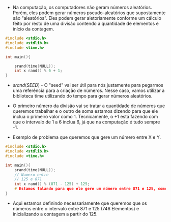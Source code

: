 - Na computação, os computadores não geram números aleatórios. Porém, eles podem gerar números pseudo-aleatórios que supostamente são "aleatórios". Eles podem gerar aletoriamente conforme um cálculo feito por resto de uma divisão contendo a quantidade de elementos e início da contagem.

```C
#include <stdio.h>
#include <stdlib.h>
#include <time.h>

int main(){

	srand(time(NULL));
	int x rand() % 6 + 1;
}
```

- $srand(SEED)$ - O "seed" vai ser útil para nós justamente para pegarmos uma referência para a criação de números. Nesse caso, vamos utilizar a biblioteca time utilizando do tempo para gerar números aleatórios.
- O primeiro número da divisão vai se tratar a quantidade de números que queremos trabalhar e o outro de soma estamos dizendo para que ele inclua o primeiro valor como 1. Tecnicamente, o +1 está fazendo com que o intervalo de 1 a 6 inclua 6, já que na computação é tudo sempre -1.

- Exemplo de problema que queremos que gere um número entre X e Y.

```C
#include <stdio.h>
#include <stdlib.h>
#include <time.h>

int main(){
	srand(time(NULL));
	// Numero entre 
	// 125 e 871
	int x rand() % (871 - 125) + 125;
	# Estamos falando para que ele gere um número entre 871 e 125, começando do 126.
}
```

- Aqui estamos definindo necessariamente que queremos que os números entre o intervalo entre $871$ e $125$ (746 Elementos) e inicializando a contagem a partir do 125.